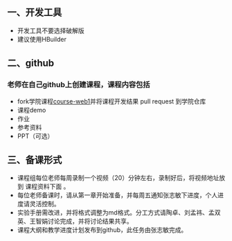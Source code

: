 ## 一、开发工具
* 开发工具不要选择破解版
* 建议使用HBuilder
## 二、github
### 老师在自己github上创建课程，课程内容包括
* fork学院课程[course-web1](https://github.com/edu2act/)并将课程开发结果 pull request 到学院仓库
* 课程demo
* 作业
* 参考资料
* PPT（可选）

## 三、备课形式
* 课程组每位老师每周录制一个视频（20）分钟左右，录制好后，将视频地址放到 课程资料下面
。
* 每位老师备课时，请从第一章开始准备，并每周五通知张志敏下进度，个人进度请灵活控制。
* 实验手册需改进，并将格式调整为md格式。分工方式请陶卓、刘孟祎、孟双英、王智娟讨论完成，并将讨论结果共享。
* 课程大纲和教学进度计划发布到github，此任务由张志敏完成。
